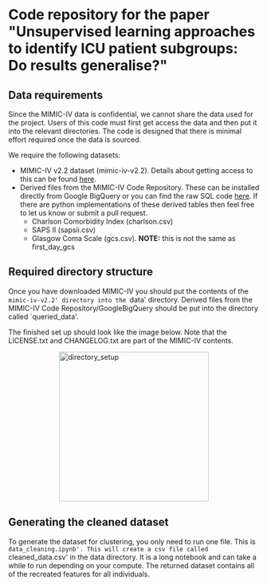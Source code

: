 # Code repository for the paper "Unsupervised learning approaches to identify ICU patient subgroups: Do results generalise?"

## Data requirements
Since the MIMIC-IV data is confidential, we cannot share the data used for the project. Users of this code must first get access the data and then put it into the relevant directories. The code is designed that there is minimal effort required once the data is sourced.

We require the following datasets:

* MIMIC-IV v2.2 dataset (mimic-iv-v2.2). Details about getting access to this can be found [here](https://physionet.org/content/mimiciv/2.2/).
* Derived files from the MIMIC-IV Code Repository. These can be installed directly from Google BigQuery or you can find the raw SQL code [here](https://github.com/MIT-LCP/mimic-code/tree/main/mimic-iv). If there are python implementations of these derived tables then feel free to let us know or submit a pull request. 
    * Charlson Comorbidity Index (charlson.csv)
    * SAPS II (sapsii.csv)
    * Glasgow Coma Scale (gcs.csv). **NOTE:** this is not the same as first_day_gcs

## Required directory structure
Once you have downloaded MIMIC-IV you should put the contents of the `mimic-iv-v2.2' directory into the `data' directory. Derived files from the MIMIC-IV Code Repository/GoogleBigQuery should be put into the directory called `queried_data'.

The finished set up should look like the image below. Note that the LICENSE.txt and CHANGELOG.txt are part of the MIMIC-IV contents.

<img src="https://github.com/HarryMayne/Identifying-Intensive-Care-Unit-Patient-Subgroup/assets/115154632/7fda6c76-8e56-4638-8984-f417661840f4" alt="directory_setup" width="300" style="display:block; margin-left:auto; margin-right:auto"/>

## Generating the cleaned dataset 
To generate the dataset for clustering, you only need to run one file. This is `data_cleaning.ipynb'. This will create a csv file called `cleaned_data.csv' in the data directory. It is a long notebook and can take a while to run depending on your compute. The returned dataset contains all of the recreated features for all individuals. 

